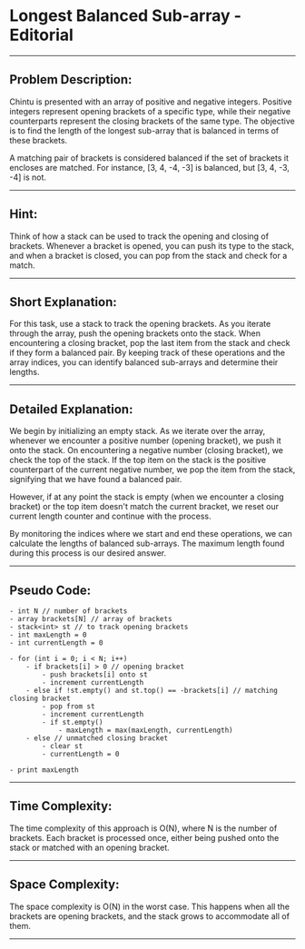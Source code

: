 # Longest Balanced Sub-array - Editorial

---

## Problem Description:

Chintu is presented with an array of positive and negative integers. Positive integers represent opening brackets of a specific type, while their negative counterparts represent the closing brackets of the same type. The objective is to find the length of the longest sub-array that is balanced in terms of these brackets. 

A matching pair of brackets is considered balanced if the set of brackets it encloses are matched. For instance, [3, 4, -4, -3] is balanced, but [3, 4, -3, -4] is not.

---

## Hint:

Think of how a stack can be used to track the opening and closing of brackets. Whenever a bracket is opened, you can push its type to the stack, and when a bracket is closed, you can pop from the stack and check for a match.

---

## Short Explanation:

For this task, use a stack to track the opening brackets. As you iterate through the array, push the opening brackets onto the stack. When encountering a closing bracket, pop the last item from the stack and check if they form a balanced pair. By keeping track of these operations and the array indices, you can identify balanced sub-arrays and determine their lengths.

---

## Detailed Explanation:

We begin by initializing an empty stack. As we iterate over the array, whenever we encounter a positive number (opening bracket), we push it onto the stack. On encountering a negative number (closing bracket), we check the top of the stack. If the top item on the stack is the positive counterpart of the current negative number, we pop the item from the stack, signifying that we have found a balanced pair.

However, if at any point the stack is empty (when we encounter a closing bracket) or the top item doesn't match the current bracket, we reset our current length counter and continue with the process.

By monitoring the indices where we start and end these operations, we can calculate the lengths of balanced sub-arrays. The maximum length found during this process is our desired answer.

---

## Pseudo Code:

```plaintext
- int N // number of brackets
- array brackets[N] // array of brackets
- stack<int> st // to track opening brackets
- int maxLength = 0
- int currentLength = 0

- for (int i = 0; i < N; i++)
    - if brackets[i] > 0 // opening bracket
        - push brackets[i] onto st
        - increment currentLength
    - else if !st.empty() and st.top() == -brackets[i] // matching closing bracket
        - pop from st
        - increment currentLength
        - if st.empty()
            - maxLength = max(maxLength, currentLength)
    - else // unmatched closing bracket
        - clear st
        - currentLength = 0

- print maxLength
```

---

## Time Complexity:

The time complexity of this approach is O(N), where N is the number of brackets. Each bracket is processed once, either being pushed onto the stack or matched with an opening bracket.

---

## Space Complexity:

The space complexity is O(N) in the worst case. This happens when all the brackets are opening brackets, and the stack grows to accommodate all of them.

---